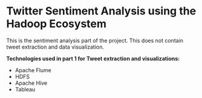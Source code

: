 # Twitter Sentiment Analysis using the Hadoop Ecosystem

This is the sentiment analysis part of the project. This does not contain tweet extraction and data visualization.

**Technologies used in part 1 for Tweet extraction and visualizations:**
- Apache Flume
- HDFS
- Apache Hive
- Tableau
